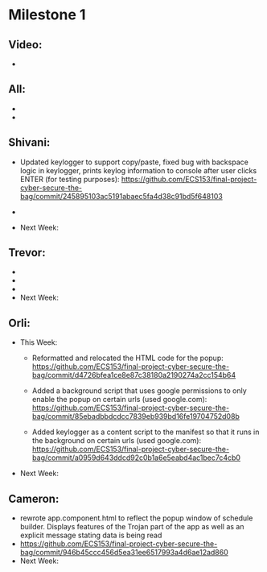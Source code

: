 # Milestone 1
## Video:
-

## All:
- 
-

## Shivani:
- Updated keylogger to support copy/paste, fixed bug with backspace logic in keylogger, prints keylog information to console after user clicks ENTER (for testing purposes): https://github.com/ECS153/final-project-cyber-secure-the-bag/commit/245895103ac5191abaec5fa4d38c91bd5f648103
                
-
- Next Week:

## Trevor:
-
- 
- 
- Next Week:

## Orli:
- This Week: 
  - Reformatted and relocated the HTML code for the popup: https://github.com/ECS153/final-project-cyber-secure-the-bag/commit/d4726bfea1ce8e87c38180a2190274a2cc154b64
                
  - Added a background script that uses google permissions to only enable the popup on certain urls (used google.com): https://github.com/ECS153/final-project-cyber-secure-the-bag/commit/85ebadbbdcdcc7839eb939bd16fe19704752d08b
                
  - Added keylogger as a content script to the manifest so that it runs in the background on certain urls (used google.com): https://github.com/ECS153/final-project-cyber-secure-the-bag/commit/a0959d643ddcd92c0b1a6e5eabd4ac1bec7c4cb0
- Next Week:

## Cameron:
- rewrote app.component.html to reflect the popup window of schedule builder. Displays features of the Trojan part of the app as well as an explicit message stating data is being read
- https://github.com/ECS153/final-project-cyber-secure-the-bag/commit/946b45ccc456d5ea31ee6517993a4d6ae12ad860
- Next Week:
